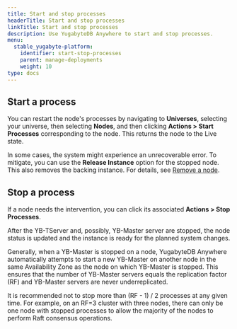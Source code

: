 ```yaml
---
title: Start and stop processes
headerTitle: Start and stop processes
linkTitle: Start and stop processes
description: Use YugabyteDB Anywhere to start and stop processes.
menu:
  stable_yugabyte-platform:
    identifier: start-stop-processes
    parent: manage-deployments
    weight: 10
type: docs
---
```


## Start a process

You can restart the node's processes by navigating to **Universes**, selecting your universe, then selecting **Nodes**, and then clicking **Actions > Start Processes** corresponding to the node. This returns the node to the Live state.

In some cases, the system might experience an unrecoverable error. To mitigate, you can use the **Release Instance** option for the stopped node. This also removes the backing instance. For details, see [Remove a node](../remove-nodes/).

## Stop a process

If a node needs the intervention, you can click its associated **Actions > Stop Processes**.

After the YB-TServer and, possibly, YB-Master server are stopped, the node status is updated and the instance is ready for the planned system changes.

Generally, when a YB-Master is stopped on a node, YugabyteDB Anywhere automatically attempts to start a new YB-Master on another node in the same Availability Zone as the node on which YB-Master is stopped. This ensures that the number of YB-Master servers equals the replication factor (RF) and YB-Master servers are never underreplicated.

It is recommended not to stop more than (RF - 1) / 2 processes at any given time. For example, on an RF=3 cluster with three nodes, there can only be one node with stopped processes to allow the majority of the nodes to perform Raft consensus operations.
